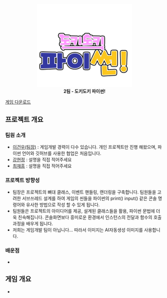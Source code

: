 <p align="center">
  <img src="sprites/logo.png" alt="로고" width="300"/><br>
  <b>2팀 - 도키도키 파이썬!</b>
</p>


[게임 다운로드](localhost)
## 프로젝트 개요
### 팀원 소개
- [이건우(팀장)](https://github.com/4vpr) : 게임개발 경력이 다수 있습니다. 개인 프로젝트만 진행 해왔으며, 파이썬 언어와 깃허브를 사용한 협업은 처음입니다.
- [강현정](https://github.com/aooe120-maker) : 설명을 직접 적어주세요
- [최재흥](https://github.com/Lukascruise) : 설명을 직접 적어주세요
### 프로젝트 방향성
- 팀장은 프로젝트의 뼈대 클래스, 이벤트 핸들링, 랜더링을 구축합니다. 팀원들을 고려한 서브쓰레드 설계를 하여 게임의 씬들을 파이썬의 print() input() 같은 콘솔 명령어와 유사한 방법으로 작성 할 수 있게 됩니다.
- 팀원들은 프로젝트의 아이디어를 제공, 설계된 클래스들을 활용, 파이썬 문법에 더욱 친숙해집니다. 콘솔화면보다 흥미로운 환경에서 인스턴스의 전달과 함수의 호출과정을 배우게 됩니다.
- 저희는 게임개발 팀이 아닙니다... 따라서 이미지는 AI자동생성 이미지를 사용합니다.
### 배운점
- 
## 게임 개요
- 
